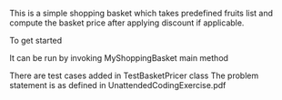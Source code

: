 This is a simple shopping basket which takes predefined fruits list and compute
the basket price after applying discount if applicable.

To get started

It can be run by invoking MyShoppingBasket main method

There are test cases added in TestBasketPricer class
The problem statement is as defined in UnattendedCodingExercise.pdf